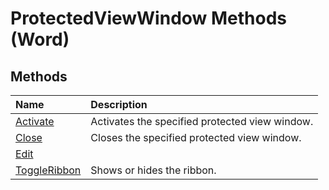 
# ProtectedViewWindow Methods (Word)

## Methods



|**Name**|**Description**|
|:-----|:-----|
|[Activate](a784fceb-38b9-2fc4-6c71-fcfb17b53dfe.md)|Activates the specified protected view window.|
|[Close](41ea45cd-5d5f-4e66-9b92-3bc02ff8b8b9.md)|Closes the specified protected view window.|
|[Edit](8bd4c5cd-8c7a-6bc7-349a-f5ea3d66d921.md)||
|[ToggleRibbon](767f3efb-2dfe-c202-c544-f09486c660d9.md)|Shows or hides the ribbon.|
